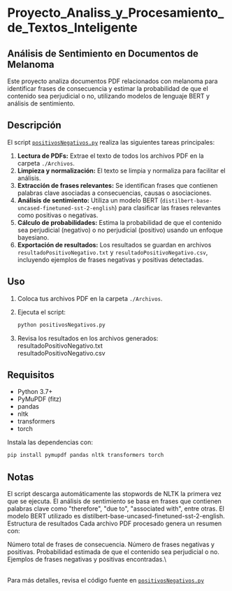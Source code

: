 # Proyecto_Analiss_y_Procesamiento_de_Textos_Inteligente

## Análisis de Sentimiento en Documentos de Melanoma

Este proyecto analiza documentos PDF relacionados con melanoma para identificar frases de consecuencia y estimar la probabilidad de que el contenido sea perjudicial o no, utilizando modelos de lenguaje BERT y análisis de sentimiento.

## Descripción

El script [`positivosNegativos.py`](positivosNegativos.py) realiza las siguientes tareas principales:

1. **Lectura de PDFs:** Extrae el texto de todos los archivos PDF en la carpeta `./Archivos`.
2. **Limpieza y normalización:** El texto se limpia y normaliza para facilitar el análisis.
3. **Extracción de frases relevantes:** Se identifican frases que contienen palabras clave asociadas a consecuencias, causas o asociaciones.
4. **Análisis de sentimiento:** Utiliza un modelo BERT (`distilbert-base-uncased-finetuned-sst-2-english`) para clasificar las frases relevantes como positivas o negativas.
5. **Cálculo de probabilidades:** Estima la probabilidad de que el contenido sea perjudicial (negativo) o no perjudicial (positivo) usando un enfoque bayesiano.
6. **Exportación de resultados:** Los resultados se guardan en archivos `resultadoPositivoNegativo.txt` y `resultadoPositivoNegativo.csv`, incluyendo ejemplos de frases negativas y positivas detectadas.

## Uso

1. Coloca tus archivos PDF en la carpeta `./Archivos`.
2. Ejecuta el script:

   ```bash
   python positivosNegativos.py
3. Revisa los resultados en los archivos generados:
resultadoPositivoNegativo.txt\
resultadoPositivoNegativo.csv

## Requisitos
* Python 3.7+
* PyMuPDF (fitz)
* pandas
* nltk
* transformers
* torch

Instala las dependencias con:
```bash
pip install pymupdf pandas nltk transformers torch
```

## Notas
El script descarga automáticamente las stopwords de NLTK la primera vez que se ejecuta.
El análisis de sentimiento se basa en frases que contienen palabras clave como "therefore", "due to", "associated with", entre otras.
El modelo BERT utilizado es distilbert-base-uncased-finetuned-sst-2-english.
Estructura de resultados
Cada archivo PDF procesado genera un resumen con:

Número total de frases de consecuencia.
Número de frases negativas y positivas.
Probabilidad estimada de que el contenido sea perjudicial o no.
Ejemplos de frases negativas y positivas encontradas.\


\
Para más detalles, revisa el código fuente en
[`positivosNegativos.py`](positivosNegativos.py)


